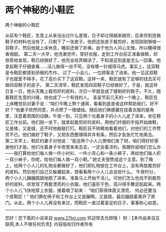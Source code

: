 # 两个神秘的小鞋匠

两个神秘的小鞋匠 

从前有个鞋匠，生意上从来没出过什么差错，日子却过得越来越穷，后来穷到连做鞋子的材料也没有了，只剩下了一张皮子。他把这张皮子裁剪好，发现刚刚够做一双鞋子。然后他就上床休息，睡前还做了祈祷。由于他为人问心无愧，所以睡得很香很甜。 
第二天一大早，他洗漱完毕，穿好衣服，走到工作台前正准备做鞋，却惊奇地发现，鞋已经做好了，他完全给弄糊涂了，不知道这到底是怎么一回事。他拿起鞋子仔细查看……活儿做得一丝不苟，没有哪一针缝得马虎。事实上，这双鞋是令鞋匠都感到骄傲的杰作。 
过了一小会儿，一位顾客走了进来。他一见这双鞋子也就爱不释手，花了高价买下了这双鞋。这样一来，鞋匠就有了足够的钱去买可做四双鞋子的皮子。 
第二天清早，鞋匠发现四双鞋子已经做好了。于是，就这样日复一日，他头天晚上裁剪好的皮料，次日一早就变成了缝制好的鞋子。不久，随着鞋匠生意的兴隆，他也成了一个有钱的人。 
圣诞节前几天的一个晚上，鞋匠在上床睡觉前对妻子说：“咱们今晚上熬个通宵，看看到底是谁这样帮助我们，好不好？”他妻子欣然同意，并点燃了一根蜡烛。随后他们俩便藏在挂着衣服的屋角里，注意着周围的动静。午夜一到，只见两个光着身子的小人儿走了进来，坐在鞋匠工作台前。他们刚一坐下，就拿起裁剪好的皮料，用他们纤细的手指开始做鞋，又是锥，又是缝，还不时地敲敲打打。鞋匠目不转睛地看着他们，对他们的工作赞赏不已。他们做好了鞋子，又把东西整理得井井有条，然后才急急忙忙地离去。 
第二天早上，鞋匠的妻子对他说：“是这两个小人儿使咱们发了财，咱们得好好感谢他们才是。他们光着身子半夜里来来去去，一定会着凉的。我跟你说咱们怎么办――我打算给他们每人做一件小衬衫、一件小背心和一条小裤子，再给他们每人织一双小袜子，你呢，给他们每人做一双小鞋。” 
她丈夫很赞成这个主意。到了晚上，给两个小人儿的礼物全都做好了，他们把礼物放在工作台上，没有再放裁剪好的皮料。然后他们自己又躲藏起来，想看看两个小人儿会说些什么。 
午夜时分，两个小人儿蹦蹦跳跳地跑了进来，准备马上开始干活儿，可他们怎么也找不到裁剪好的皮料，却发现了两套漂亮的小衣服，他们喜形于色，高兴得手舞足蹈起来。两个小人儿飞快地穿上衣服，接着唱了起来： 
“咱们穿得体面又漂亮， 
何必还要当个皮鞋匠！” 
他们俩在椅子和工作台上又是蹦啊，又是跳，最后蹦跳着离开了房门。从此，两个小人儿再没有来过，而鞋匠一直过着富足的日子，事事称心如意。 

                  
--------------------
您好！您下载的小说来自 www.27txt.com 欢迎常去光顾哦！
附：【本作品来自互联网,本人不做任何负责】内容版权归作者所有